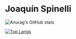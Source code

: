 # Joaquín Spinelli

![Anurag's GitHub stats](https://github-readme-stats.vercel.app/api?username=joakospinelli&show_icons=true&theme=dracula&card_width=450)

[![Top Langs](https://github-readme-stats.vercel.app/api/top-langs/?username=joakospinelli&layout=compact&card_width=400px&bg_color=282a36&text_color=dededb&card_width=500&title_color=ff729c&langs_count=6)](https://github.com/anuraghazra/github-readme-stats)
